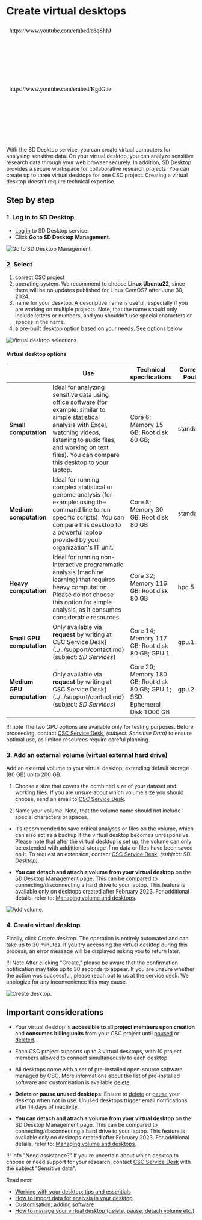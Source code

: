 # Create virtual desktops

<iframe width="280" height="155" srcdoc="https://www.youtube.com/embed/c8qShhJ64nQ" title="Create a virtual desktop in SD Desktop" frameborder="0" allow="accelerometer; autoplay; clipboard-write; encrypted-media; gyroscope; picture-in-picture; web-share" referrerpolicy="strict-origin-when-cross-origin" allowfullscreen></iframe>

<iframe width="280" height="155" srcdoc="https://www.youtube.com/embed/KgdGueesSe4" title="Luo virtuaalinen työpöytä SD Desktop -palvelussa" frameborder="0" allow="accelerometer; autoplay; clipboard-write; encrypted-media; gyroscope; picture-in-picture; web-share" referrerpolicy="strict-origin-when-cross-origin" allowfullscreen></iframe>

With the SD Desktop service, you can create virtual computers for analysing sensitive data. On your virtual desktop, you can analyze sensitive research data through your web browser securely. In addition, SD Desktop provides a secure workspace for collaborative research projects. You can create up to three virtual desktops for one CSC project. Creating a virtual desktop doesn't require technical expertise.

## Step by step

### 1. Log in to SD Desktop

* [Log in](./sd-desktop-login.md) to SD Desktop service.
* Click **Go to SD Desktop Management**.

![Go to SD Desktop Management.](https://a3s.fi/docs-files/sensitive-data/SD_Desktop/SD-Desktop_GoToManagement.png)

### 2. Select

1. correct CSC project
2. operating system. We recommend to choose **Linux Ubuntu22**, since there will be no updates published for Linux CentOS7 after June 30, 2024.
3. name for your desktop. A descriptive name is useful, especially if you are working on multiple projects. Note, that the name should only include letters or numbers, and you shouldn't use special characters or spaces in the name.
4. a pre-built desktop option based on your needs. [See options below](#virtual-desktop-options)

![Virtual desktop selections.](https://a3s.fi/docs-files/sensitive-data/SD_Desktop/SD-Desktop_SelectProject.png)

#### Virtual desktop options

|  | Use  | Technical specifications | Correspondent Pouta Flavor | Billing Units consumption |
|-|-|-|-|-|
|  **Small computation** | Ideal for analyzing sensitive data using office software (for example: similar to simple statistical analysis with Excel, watching videos, listening to audio files, and working on text files). You can compare this desktop to your laptop. | Core 6; Memory 15 GB; Root disk 80 GB; | standard.xlarge | 5.2 billing units/h|
|  **Medium computation**  | Ideal for running complex statistical or genome analysis (for example: using the command line to run specific scripts). You can compare this desktop to a powerful laptop provided by your organization's IT unit. | Core 8; Memory 30 GB; Root disk 80 GB | standard.xxlarge | 10.4 billing units/h |
| **Heavy computation**| Ideal for running non-interactive programmatic analysis (machine learning) that requires heavy computation. Please do not choose this option for simple analysis, as it consumes considerable resources. | Core 32; Memory 116 GB; Root disk 80 GB  | hpc.5.32core | 52 billing units/h |
| **Small GPU computation**| Only available via **request** by writing at CSC Service Desk](../../support/contact.md) (subject: *SD Services*)  | Core 14; Memory 117 GB; Root disk 80 GB; GPU 1  | gpu.1.1gpu | 120 billing units/h |
| **Medium GPU computation**| Only available via **request** by writing at CSC Service Desk](../../support/contact.md) (subject: *SD Services*)  | Core 20; Memory 180 GB; Root disk 80 GB; GPU 1; SSD Ephemeral Disk 1000 GB | gpu.2.1gpu | 200 billing units/h |

!!! note
    The two GPU options are available only for testing purposes. Before proceeding, contact [CSC Service Desk](../../support/contact.md), *(subject: Sensitive Data)* to ensure optimal use, as limited resources require careful planning.

### 3. Add an external volume (virtual external hard drive)

Add an external  volume to your virtual desktop, extending default storage (80 GB) up to 200 GB.

1. Choose a size that covers the combined size of your dataset and working files. If you are unsure about which volume size you should choose, send an email to [CSC Service Desk](../../support/contact.md).

2. Name your volume. Note, that the volume name should not include special characters or spaces.

* It’s recommended to save critical analyses or files on the volume, which can also act as a backup if the virtual desktop becomes unresponsive. Please note that after the virtual desktop is set up, the volume can only be extended with addittional storage if no data or files have been saved on it. To request an extension, contact [CSC Service Desk](../../support/contact.md), *(subject: SD Desktop)*.

* **You can detach and attach a volume from your virtual desktop** on the SD Desktop Management page. This can be compared to connecting/disconnecting a hard drive to your laptop. This feature is available only on desktops created after February 2023. For additional details, refer to: [Managing volume and desktops](./sd-desktop-manage.md).

![Add volume.](https://a3s.fi/docs-files/sensitive-data/SD_Desktop/SD-Desktop_Volume.png)

### 4. Create virtual desktop

Finally, click *Create desktop*. The operation is entirely automated and can take up to 30 minutes. If you try accessing the virtual desktop during this process, an error message will be displayed asking you to return later.

!!! Note
    After clicking "Create," please be aware that the confirmation notification may take up to 30 seconds to appear. If you are unsure whether the action was successful, please reach out to us at the service desk. We apologize for any inconvenience this may cause.

![Create desktop.](https://a3s.fi/docs-files/sensitive-data/SD_Desktop/SD-Desktop_CreateButton.png)

## Important considerations

* Your virtual desktop is **accessible to all project members upon creation** and **consumes billing units** from your CSC project until [paused](./sd-desktop-manage.md#pausing-or-unpausing-a-virtual-desktop) or [deleted](./sd-desktop-manage.md#deleting-a-desktop).

* Each CSC project supports up to 3 virtual desktops, with 10 project members allowed to connect simultaneously to each desktop.

* All desktops come with a set of pre-installed open-source software managed by CSC. More informations about the list of pre-installed software and customisation is available [delete](./sd-desktop-software.md).

* **Delete or pause unused desktops**: Ensure to [delete](./sd-desktop-manage.md#deleting-a-desktop) or [pause](./sd-desktop-manage.md#pausing-or-unpausing-a-virtual-desktop) your desktop when not in use. Unused desktops trigger email notifications after 14 days of inactivity.
  
* **You can detach and attach a volume from your virtual desktop** on the SD Desktop Management page. This can be compared to connecting/disconnecting a hard drive to your laptop. This feature is available only on desktops created after February 2023. For additional details, refer to: [Managing volume and desktops](./sd-desktop-manage.md).

!!! info "Need assistance?"
    If you're uncertain about which desktop to choose or need support for your research, contact [CSC Service Desk](../../support/contact.md) with the subject "Sensitive data".

Read next:

* [Working with your desktop: tips and essentials](./sd-desktop-working.md)
* [How to import data for analysis in your desktop](./sd-desktop-access.md)
* [Customisation: adding software](./sd-desktop-software.md)
* [How to manage your virtual desktop (delete, pause, detach volume etc.)](./sd-desktop-manage.md)
